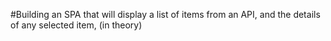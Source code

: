 #Building an SPA that will display a list of items from an API,
and the details of any selected item,
(in theory)